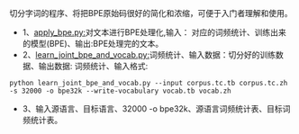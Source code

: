 切分字词的程序、将把BPE原始码很好的简化和浓缩，可便于入门者理解和使用。
- 1、[apply_bpe.py:](https://github.com/Shajiu/NaturalLanguageProcessing/blob/master/MachineTranslation/BPE/apply_bpe.py)对文本进行BPE处理化,输入： 对应的词频统计、训练出来的模型(BPE)、输出:BPE处理完的文本。
- 2、[learn_joint_bpe_and_vocab.py:](https://github.com/Shajiu/NaturalLanguageProcessing/blob/master/MachineTranslation/BPE/learn_joint_bpe_and_vocab.py)词频统计、输入数据：切分好的训练数据、输出数据: 词频统计、输入格式: 
``` shell 
python learn_joint_bpe_and_vocab.py --input corpus.tc.tb corpus.tc.zh -s 32000 -o bpe32k --write-vocabulary vocab.tb vocab.zh
 ```
- 3、输入源语言、目标语言、32000 -o bpe32k、源语言词频统计表、目标词频统计表。


